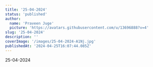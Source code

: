```yaml
---
title: '25-04-2024'
status: 'published'
author:
  name: 'Praveen Juge'
  picture: 'https://avatars.githubusercontent.com/u/13696888?v=4'
slug: '25-04-2024'
description: ''
coverImage: '/images/25-04-2024-A1Nj.jpg'
publishedAt: '2024-04-25T16:07:44.085Z'
---
```


25-04-2024